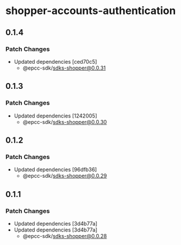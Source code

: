 # shopper-accounts-authentication

## 0.1.4

### Patch Changes

- Updated dependencies [ced70c5]
  - @epcc-sdk/sdks-shopper@0.0.31

## 0.1.3

### Patch Changes

- Updated dependencies [1242005]
  - @epcc-sdk/sdks-shopper@0.0.30

## 0.1.2

### Patch Changes

- Updated dependencies [96dfb36]
  - @epcc-sdk/sdks-shopper@0.0.29

## 0.1.1

### Patch Changes

- Updated dependencies [3d4b77a]
- Updated dependencies [3d4b77a]
  - @epcc-sdk/sdks-shopper@0.0.28
